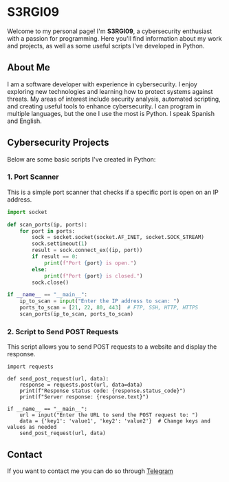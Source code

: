 # S3RGI09

Welcome to my personal page! I'm **S3RGI09**, a cybersecurity enthusiast with a passion for programming. Here you'll find information about my work and projects, as well as some useful scripts I've developed in Python.

## About Me

I am a software developer with experience in cybersecurity. I enjoy exploring new technologies and learning how to protect systems against threats. My areas of interest include security analysis, automated scripting, and creating useful tools to enhance cybersecurity. 
I can program in multiple languages, but the one I use the most is Python. 
I speak Spanish and English.

## Cybersecurity Projects

Below are some basic scripts I've created in Python:

### 1. Port Scanner

This is a simple port scanner that checks if a specific port is open on an IP address.

```python
import socket

def scan_ports(ip, ports):
    for port in ports:
        sock = socket.socket(socket.AF_INET, socket.SOCK_STREAM)
        sock.settimeout(1)
        result = sock.connect_ex((ip, port))
        if result == 0:
            print(f"Port {port} is open.")
        else:
            print(f"Port {port} is closed.")
        sock.close()

if __name__ == "__main__":
    ip_to_scan = input("Enter the IP address to scan: ")
    ports_to_scan = [21, 22, 80, 443]  # FTP, SSH, HTTP, HTTPS
    scan_ports(ip_to_scan, ports_to_scan)
```
### 2. Script to Send POST Requests

This script allows you to send POST requests to a website and display the response.

```
import requests

def send_post_request(url, data):
    response = requests.post(url, data=data)
    print(f"Response status code: {response.status_code}")
    print(f"Server response: {response.text}")

if __name__ == "__main__":
    url = input("Enter the URL to send the POST request to: ")
    data = {'key1': 'value1', 'key2': 'value2'}  # Change keys and values as needed
    send_post_request(url, data)
```
## Contact

If you want to contact me you can do so through [Telegram](https://t.me/abdogie)
